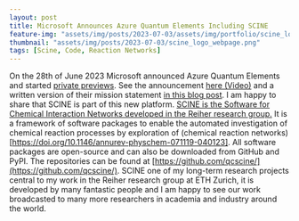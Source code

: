 ```yaml
---
layout: post
title: Microsoft Announces Azure Quantum Elements Including SCINE
feature-img: "assets/img/posts/2023-07-03/assets/img/portfolio/scine_logo_webpage.png"
thumbnail: "assets/img/posts/2023-07-03/scine_logo_webpage.png"
tags: [Scine, Code, Reaction Networks]
---
```


On the 28th of June 2023 Microsoft announced Azure Quantum Elements and started
[private previews](https://quantum.microsoft.com/en-us/our-story/quantum-elements-overview).
See the announcement [here (Video)](https://news.microsoft.com/azure-quantum-june-event/) and 
a written version of their mission statement
[in this blog post](https://news.microsoft.com/source/features/innovation/azure-quantum-elements-chemistry-materials-science/).
I am happy to share that SCINE is part of this new platform. 
[SCINE is the Software for Chemical Interaction Networks developed in the Reiher research group.](https://scine.ethz.ch/)
It is a framework of software packages to enable the automated investigation of chemical 
reaction processes by exploration of (chemical reaction networks)[https://doi.org/10.1146/annurev-physchem-071119-040123].
All software packages are open-source and can also be downloaded from GitHub and PyPI.
The repositories can be found at [https://github.com/qcscine/](https://github.com/qcscine/).
SCINE one of my long-term research projects central to my work
in the Reiher research group at ETH Zurich, it is developed by many fantastic people and I 
am happy to see our work broadcasted to many more researchers in academia and industry around the world.